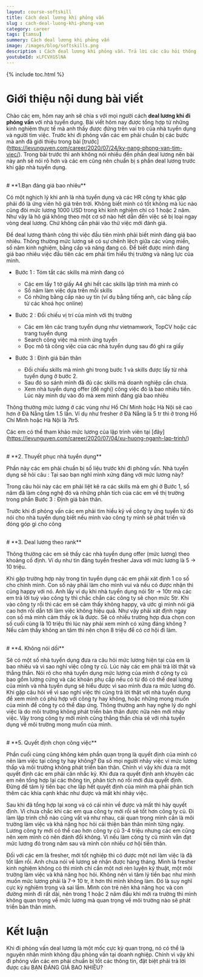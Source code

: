 ```yaml
---
layout: course-softskill
title: Cách deal lương khi phỏng vấn
slug : cach-deal-luong-khi-phong-van
category: career
tags: [tamsu]
summery: Cách deal lương khi phỏng vấn   
image: /images/blog/softskills.png
description : Cách deal lương khi phỏng vấn. Trả lời các câu hỏi thông minh khi deal lương với nhà tuyển dụng. Chuẩn bị những thông tin cần thiết trước khi đi phỏng vấn.
youtubeId: xLFCVXGSlNA
---
```


{% include toc.html %}

# **Giới thiệu nội dung bài viết**

Chào các em, hôm nay anh sẽ chia s với mọi người cách <b>deal lương khi đi phỏng vấn </b> với nhà tuyển dụng. Bài viết hôm nay được tổng hợp từ những kinh nghiệm thực tế mà anh thấy được đứng trên vai trò của nhà tuyển dụng và người tìm việc. Trước khi đi phỏng vấn các em phải chuẩn bị các bước mà anh đã giới thiệu trong bài [trước] (https://levunguyen.com/career/2020/07/24/ky-nang-phong-van-tim-viec/). Trong bài trước thì anh không nói nhiều đến phần deal lương nên bài này anh sẽ nói rõ hơn và các em cũng nên chuẩn bị s phần deal lương trước khi gặp nhà tuyển dụng.

<br>
# **1.Bạn đáng giá bao nhiêu**

Có một nghịch lý khi anh là nhà tuyển dụng và các HR công ty khác gặp phải đó là ứng viên hô giá trên trời. Không biết mình có tốt không mà lúc nào cũng đòi mức lương 1000 USD trong khi kinh nghiệm chỉ có 1 hoặc 2 năm. Như vậy là hô giá không theo một cơ sở nào hết dẫn đến việc sẽ bị loại ngay vòng deal lương. Chứ không cần phải vào thử việc mới đánh giá.

Để deal lương thành công thì việc đầu tiên mình phải biết mình đáng giá bao nhiêu. Thông thường mức lương sẽ có sự chênh lệch giữa các vùng miền, số năm kinh nghiệm, bằng cấp và  năng đang có. Để biết được mình đáng giá bao nhiêu việc đầu tiên các em phải tìm hiểu thị trường và năng lực của mình.

- Bước 1 : Tóm tắt các skills mà mình đang có
	+ Các em lấy 1 tờ giấy A4 ghi hết các skills lập trình mà mình có
	+ Số năm làm việc dựa trên mỗi skills
	+ Có những bằng cấp nào uy tín (ví dụ bằng tiếng anh, các bằng cấp từ các khoá học online)

- Bước 2 : Đối chiếu vị trí của mình với thị trường
	+ Các em lên các trang tuyển dụng như vietnamwork, TopCV hoặc các trang tuyển dụng
	+ Search công việc mà mình ứng tuyển
	+ Đọc mô tả công việc của các nhà tuyển dụng sau đó ghi ra giấy

- Bước 3 : Định giá bản thân
	+ Đối chiếu skills mà mình ghi trong bước 1 và skills được lấy từ nhà tuyển dụng ở bước 2. 
	+ Sau đó so sánh mình đã đủ các skills mà doanh nghiệp cần chưa.
	+ Xem nhà tuyển dụng offer (đề nghị) công việc đó là bao nhiêu tiền. Lúc này mình dự vào đó mà xem mình đáng giá bao nhiêu

Thông thường mức lương ở các vùng như Hồ Chí Minh hoặc Hà Nội sẽ cao hơn ở Đà Nẵng tầm 1.5 lần. Ví dụ như fresher ở Đà Nẵng là 5 tr thì ở trong Hồ Chí Minh hoặc Hà Nội là 7tr5.

Các em có thể tham khảo mức lương của lập trình viên tại [đây] (https://levunguyen.com/career/2020/07/04/xu-huong-nganh-lap-trinh/)

<br>
# **2. Thuyết phục nhà tuyển dụng**

Phần này các em phải chuẩn bị số liệu trước khi đi phỏng vấn. Nhà tuyển dụng sẽ hỏi câu : Tại sao bạn nghĩ mình xứng đáng với mức lương này?

Trong câu hỏi này các em phải liệt kê ra các skills mà em ghi ở Bước 1, số năm đã làm công nghệ đó và những phân tích của các em về thị trường trong phần Bước 3 : Định giá bản thân.

Trước khi đi phỏng vấn các em phải tìm hiểu kỹ về công ty ứng tuyển từ đó nói cho nhà tuyển dụng biết nếu mình vào công ty mình sẽ phát triển và đóng góp gì cho công 

<br>
# **3. Deal lương theo rank**

Thông thường các em sẽ thấy các nhà tuyển dụng offer (mức lương) theo khoảng cố định. Ví dụ như tin đăng tuyển fresher Java với mức lương là 5 -> 10 triệu. 

Khi gặp trường hợp này trong tin tuyển dụng các em phải xát định 1 co số cho chính mình. Con số này phải làm cho mình vui và nếu có được nhận thì cũng happy với nó. Anh lấy ví dụ khi nhà tuyển dụng nói 5tr -> 10tr mà các em trả lời tuỳ vào công ty thì chắc chắn các công ty sẽ chọn mức 5tr. Khi vào công ty rồi thì các em sẽ cảm thấy không happy, và ước gì mình nói giá cao hơn rồi dẫn tới làm việc không hiệu quả. Như vậy phải xát định ngay con số mà mình cảm thấy ok là được. Sẽ có nhiều trường hợp đưa chọn con số cuối cùng là 10 triệu thì lúc này phải xem mình có xứng đáng không ? Nếu cảm thấy không an tâm thì nên chọn 8 triệu để có cơ hội đi làm. 

<br>
# **4. Không nói dối**

Sẽ có một số nhà tuyển dụng đưa ra câu hỏi mức lương hiện tại của em là bao nhiêu và vì sao nghỉ việc công ty cũ. Lúc này các em phải trả lời thật và thẳng thắn. Nói rõ cho nhà tuyển dụng mức lương của mình ở công ty cũ bao gồm lương cứng và các khoản phụ cấp nếu có từ đó có thể deal lương của mình và nhà tuyển dụng sẽ hiểu được vì sao mình đưa ra mức lương đó. Khi gặp câu hỏi về vì sao nghỉ việc thì cũng trả lời thật với nhà tuyển dụng để xem mình có phù hợp với công ty hay không, hoặc những mong muốn của mình để công ty có thể đáp ứng. Thông thường anh hay nghe lý do nghỉ việc là do môi trường không phát triển bản thân được nữa nên mới nhảy việc. Vậy trong công ty mới mình cũng thẳng thắn chia sẻ với nhà tuyển dụng về môi trường mong muốn của mình.

<br>
# **5. Quyết định chọn công việc**

Phần cuối cùng cũng không kém phần quan trọng là quyết định của mình có nên làm việc tại công ty hay không? Đa số mọi người nhảy việc vì mức lương thấp và môi trường không phát triển bản thân. Chính vì vậy khi đưa ra một quyết định các em phải cân nhắc kỷ. Khi đưa ra quyết định anh khuyên các em nên tổng hợp lại các thông tin, phân tích nó rồi mới đưa quyết định. Đừng để tâm lý tiền bạc che lấp hết quyết định của mình mà phải phân tích thêm các khía cạnh khác như được và mất khi nhảy việc.

Sau khi đã tổng hợp lại xong và có cái nhìn về được và mất thì hãy quyết định. Vì chưa chắc khi các em qua công ty mới rồi sẽ tốt hơn công ty củ. Đi làm lập trình chỗ nào cũng vất vả như nhau, cái quan trọng mình cần là môi trường làm việc và khả năng học hỏi cải thiện bản thân mình từng ngày. Lương công ty mới có thể cao hơn công ty cũ 3-4 triệu nhưng các em cũng nên xem mình có nên đánh đổi không. Vì nếu làm công ty cũ mình vẫn đạt mức lương đó trong năm sau và mình còn nhiều cơ hội tiến thân.

Đối với các em là fresher, mới tốt nghiệp thì có được một nơi làm việc là đã tốt lắm rồi. Anh chưa nói về lương sẽ nhận được hàng tháng. Mình là fresher kinh nghiệm không có thì mình chỉ cần một nơi rèn luyện kỷ thuật, một môi trường làm việc và khả năng học hỏi. Không nên vì tâm lý tiền bạc như mình muốn mức lương phải là 7-> 10 tr, ít hơn thì mình không làm. Đó là suy nghĩ cực kỳ nghiêm trọng và sai lầm. Mình còn trẻ nên khả năng học và con đường mình đi rất dài, nên trong 1 hoặc 2 năm đầu khi mới ra trường thì mình không quan trọng về mức lương mà quan trọng về môi trường nào sẽ phát triển bản thân mình.  

# **Kết luận**

Khi đi phỏng vấn deal lương là một mốc cực kỳ quan trọng, nó có thể là nguyên nhân mình không đậu phỏng vấn tại doanh nghiệp. Chính vì vậy khi đi phỏng vấn các em phải chuẩn bị tốt các thông tin, đặt biệt phải trả lời được câu BẠN ĐÁNG GIÁ BAO NHIÊU?
